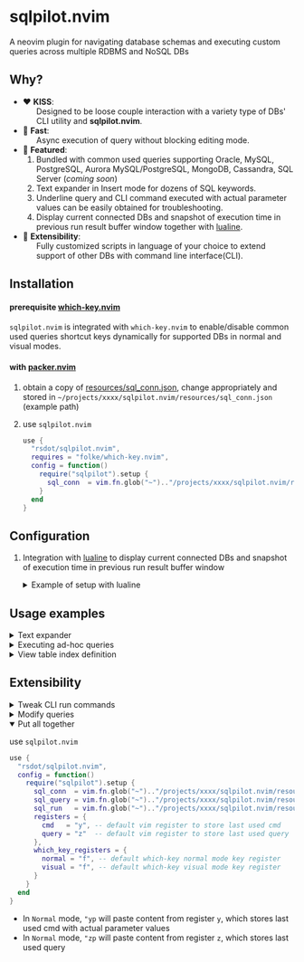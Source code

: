 # sqlpilot.nvim

A neovim plugin for navigating database schemas and executing custom queries across multiple RDBMS and NoSQL DBs

## Why?

- ❤️  **KISS**:
  <ol>Designed to be loose couple interaction with a variety type of DBs' CLI utility and <b>sqlpilot.nvim</b>.</ol>
- 🚀 **Fast**:
  <ol>Async execution of query without blocking editing mode.</ol>
- 🌟 **Featured**:
  <ol>
  <li>Bundled with common used queries supporting Oracle, MySQL, PostgreSQL, Aurora MySQL/PostgreSQL, MongoDB, Cassandra, SQL Server (<I>coming soon</I>)</li>
  <li>Text expander in Insert mode for dozens of SQL keywords.</li>
  <li>Underline query and CLI command executed with actual parameter values can be easily obtained for troubleshooting.</li>
  <li>Display current connected DBs and snapshot of execution time in previous run result buffer window together with <a href="https://github.com/nvim-lualine/lualine.nvim">lualine</a>.</li>
  </ol>
- 💎 **Extensibility**:
  <ol>Fully customized scripts in language of your choice to extend support of other DBs with command line interface(CLI).</ol>


## Installation

#### prerequisite [which-key.nvim](https://github.com/folke/which-key.nvim)

`sqlpilot.nvim` is integrated with `which-key.nvim` to enable/disable common used queries shortcut keys dynamically for supported DBs in normal and visual modes.

#### with [packer.nvim](https://github.com/wbthomason/packer.nvim)

1. obtain a copy of [resources/sql_conn.json](resources/sql_conn.json), change appropriately and stored in `~/projects/xxxx/sqlpilot.nvim/resources/sql_conn.json` (example path)

2. use `sqlpilot.nvim`

    ```lua
    use {
      "rsdot/sqlpilot.nvim",
      requires = "folke/which-key.nvim",
      config = function()
        require("sqlpilot").setup {
          sql_conn  = vim.fn.glob("~").."/projects/xxxx/sqlpilot.nvim/resources/sql_conn.json", -- required
        }
      end
    }
    ```


## Configuration

1. Integration with [lualine](https://github.com/nvim-lualine/lualine.nvim) to display current connected DBs and snapshot of execution time in previous run result buffer window

    <details><summary>Example of setup with lualine</summary>

    ```lua
    local sqlpilot = require("sqlpilot")

    local function db_conn_string()
      if sqlpilot.sqlpilot_dict_command_param.alias ~= nil and
        sqlpilot.sqlpilot_dict_command_param.dbname ~= nil then
        local dbmstype = sqlpilot.sqlpilot_dict_command_param.dbms
        local dbmsicon = ''
        if dbmstype == 'mssql' then
          dbmsicon = ''
        elseif dbmstype == 'mysql' then
          dbmsicon = ''
        elseif dbmstype == 'postgresql' then
          dbmsicon = ''
        elseif dbmstype == 'cassandra' then
          dbmsicon = ''
        elseif dbmstype == 'mongodb' then
          dbmsicon = ''
        elseif dbmstype == 'oracle' then
          dbmsicon = ''
        end

        return '⟛ ' .. dbmsicon .. sqlpilot.sqlpilot_dict_command_param.alias .. '.' .. sqlpilot.sqlpilot_dict_command_param.dbname
      else
		return "󰆼"
      end
    end

    local dbconn_prod = {
      'dbconn_prod',
      cons_enabled = true,
      icon = '󰆼',
      fmt = db_conn_string,
      color = {fg = '#a14f6d', gui='italic,bold'},
      cond = function()
        return sqlpilot.sqlpilot_dict_command_param.alias ~= nil and sqlpilot.sqlpilot_dict_command_param.isprod == 1
      end,
    }

    local dbconn_nonprod = {
      'dbconn_nonprod',
      cons_enabled = true,
      icon = '󰆼',
      fmt = db_conn_string,
      color = {fg = '#63c259', gui='italic'},
      cond = function()
        return sqlpilot.sqlpilot_dict_command_param.alias ~= nil and sqlpilot.sqlpilot_dict_command_param.isprod == 0
      end,
    }

    local dbresult = {
      'dbresult',
      fmt = function()
        return vim.b.sqlpilot_display_result ~= nil and vim.b.sqlpilot_display_result or ''
      end,
      color = {fg = '#5f5f87'},
    }

    require("lualine").setup({
      ...
      sections = {
        ...
        lualine_c = { dbresult },
        lualine_x = { dbconn_prod, dbconn_nonprod },
        ...
      },
      inactive_sections = {
        ...
        lualine_c = { dbresult },
        lualine_x = {},
        ...
      },
      ...
    })
    ```

    </details>


## Usage examples

<details><summary>Text expander</summary>

In `Insert` mode

| type | substituted with |
|------|------------------|
| `;s` | `SELECT `        |
| `;f` | `FROM `          |
| `;w` | `WHERE `         |
| `;c` | `COUNT(1) `      |
| `;o` | `ORDER BY `      |
| `;l` | `LIMIT 1 `       |
| `;g` | `GROUP BY `      |
| `;h` | `HAVING `        |
| `;i` | `INSERT INTO `   |
| `;v` | `VALUES(`        |
| `;i` | `INNER JOIN `    |
| `;u` | `UPDATE `        |
| `;N` | `IS NOT NULL`    |
| `;U` | `IS NULL`        |
| `;b` | `BEGIN`          |
| `;e` | `END`            |

</details>

<details><summary>Executing ad-hoc queries</summary>

`<space>f;` to setup DB connection, in `Visual Line` mode, select lines, then `<space>ff` to run query **async**. Result would show up in the buffer window once they are ready, not blocking current editing 

**mysql** example
```sql
SELECT now();
SELECT SLEEP(10);
SELECT now();
```

</details>

<details><summary>View table index definition</summary>

In `Normal` mode, move cursor on top of a table name, then `<space>f4` to view index defintion of the table under the cursor

</details>


## Extensibility

<details><summary>Tweak CLI run commands</summary>

obtain a copy of [resources/sql_run.json](resources/sql_run.json), change appropriately and stored in `~/projects/xxxx/sqlpilot.nvim/resources/sql_conn.json` (example path)

for each dbms, program/scripts (with full path and excutable) referenced by following commands attributes can be tweaked.

postgresql as example

```json
  ...
  "postgresql": {
    "sql_csv": {
      "command": "PGCONNECT_TIMEOUT=3 PGPASSWORD='{password}' psql -P pager=off -v ON_ERROR_STOP=1 -h {dbserver} -U {loginname} -p {port} -d {dbname} -f {infile} > {outfile} 2>&1",
      "header": [
        "COPY",
        "("
      ],
      "footer": [
        ")",
        "TO STDOUT",
        "WITH CSV HEADER"
      ]
    },
    "sql_cli": {
      "command": "PGCONNECT_TIMEOUT=3 PGPASSWORD='{password}' psql -P pager=off -v ON_ERROR_STOP=1 -h {dbserver} -U {loginname} -p {port} -d {dbname} -f {infile} > {outfile} 2>&1"
    },
    "sql_ddl": {
      "command": "{scriptpath}/ddl_postgresql.sh -h {dbserver} -p {port} -U {loginname} -P '{password}' -d {dbname} -o {objectname} > {objectfile} 2>&1"
    }
  },
  ...
```

</details>

<details><summary>Modify queries</summary>

obtain a copy of [resources/sql_query.json](resources/sql_query.json), change appropriately and stored in `~/projects/xxxx/sqlpilot.nvim/resources/sql_query.json` (example path)

</details>

<details open><summary>Put all together</summary>

use `sqlpilot.nvim`

```lua
use {
  "rsdot/sqlpilot.nvim",
  config = function()
    require("sqlpilot").setup {
      sql_conn  = vim.fn.glob("~").."/projects/xxxx/sqlpilot.nvim/resources/sql_conn.json",  -- required
      sql_query = vim.fn.glob("~").."/projects/xxxx/sqlpilot.nvim/resources/sql_query.json", -- overwrite default
      sql_run   = vim.fn.glob("~").."/projects/xxxx/sqlpilot.nvim/resources/sql_run.json",   -- overwrite default
      registers = {
        cmd   = "y", -- default vim register to store last used cmd                          -- change to other register if needed
        query = "z"  -- default vim register to store last used query                        -- change to other register if needed
      },
      which_key_registers = {
        normal = "f", -- default which-key normal mode key register                          -- change to avoid conflicting with existing
        visual = "f", -- default which-key visual mode key register                          -- change to avoid conflicting with existing
      }
    }
  end
}
```

- In `Normal` mode, `"yp` will paste content from register `y`, which stores last used cmd with actual parameter values
- In `Normal` mode, `"zp` will paste content from register `z`, which stores last used query

</details>
